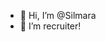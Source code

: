 - 👋 Hi, I’m @Silmara
- 👀 I’m recruiter!

<!---
Silmara94/Silmara94 is a ✨ special ✨ repository because its `README.md` (this file) appears on your GitHub profile.
You can click the Preview link to take a look at your changes.
--->
